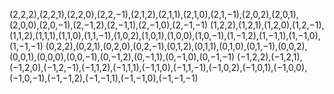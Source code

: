 (2,2,2),(2,2,1),(2,2,0),(2,2,−1),(2,1,2),(2,1,1),(2,1,0),(2,1,−1),(2,0,2),(2,0,1),(2,0,0),(2,0,−1),(2,−1,2),(2,−1,1),(2,−1,0),(2,−1,−1)
(1,2,2),(1,2,1),(1,2,0),(1,2,−1),(1,1,2),(1,1,1),(1,1,0),(1,1,−1),(1,0,2),(1,0,1),(1,0,0),(1,0,−1),(1,−1,2),(1,−1,1),(1,−1,0),(1,−1,−1)
(0,2,2),(0,2,1),(0,2,0),(0,2,−1),(0,1,2),(0,1,1),(0,1,0),(0,1,−1),(0,0,2),(0,0,1),(0,0,0),(0,0,−1),(0,−1,2),(0,−1,1),(0,−1,0),(0,−1,−1)
(−1,2,2),(−1,2,1),(−1,2,0),(−1,2,−1),(−1,1,2),(−1,1,1),(−1,1,0),(−1,1,−1),(−1,0,2),(−1,0,1),(−1,0,0),(−1,0,−1),(−1,−1,2),(−1,−1,1),(−1,−1,0),(−1,−1,−1)